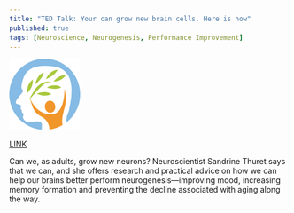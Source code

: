 ```yaml
---
title: "TED Talk: Your can grow new brain cells. Here is how"
published: true
tags: [Neuroscience, Neurogenesis, Performance Improvement]
---
```


[<img src="/links/assets/mind-body-green-icon.png">](https://www.ted.com/talks/sandrine_thuret_you_can_grow_new_brain_cells_here_s_how?language=en)

[LINK](https://www.ted.com/talks/sandrine_thuret_you_can_grow_new_brain_cells_here_s_how?language=en)

Can we, as adults, grow new neurons? Neuroscientist Sandrine Thuret says that we can, and she offers research and practical advice on how we can help our brains better perform neurogenesis—improving mood, increasing memory formation and preventing the decline associated with aging along the way.
